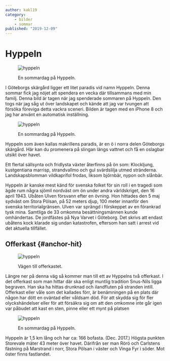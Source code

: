 ```yaml
---
author: kakl19
category:
    - bilder
    - sommar
published: "2019-12-09"
---
```

Hyppeln
==================================
<figure class="figure center">
    <img src="image/hyppeln.jpg?area=10,0,40,0" alt="hyppeln">
    <figcaption>
        <p>En sommardag på Hyppeln.</p>
    </figcaption>
</figure>

I Göteborgs skärgård ligger ett litet paradis vid namn Hyppeln. Denna sommar fick jag nöjet att spendera en vecka där tillsammans med min familj. Denna bild är tagen när jag spenderade sommaren på Hyppeln. Den togs när jag såg ut över landskapet och kände att jag var tvungen att försöka föreviga detta vackra sceneri. Bilden är tagen med en iPhone 8 och jag har använt en automatisk inställning.

<!--more-->


<figure class="figure right w50">
    <img src="image/hyppeln.jpg?w=400&sharpen" alt="hyppeln">
    <figcaption>
        <p>En sommardag på Hyppeln.</p>
    </figcaption>
</figure>

Hyppeln som även kallas makrillens paradis, är en ö i norra delen Göteborgs skärgård. Här kan du promenera på slingan längs vattnet och få en oslagbar utsikt över havet.

Ett flertal sällsynta och fridlysta växter återfinns på ön som: Klockljung, kustgentiana marrisp, strandvallmo och gul svärdslilja utmed stränderna. Landskapsblomman vildkaprifol frodas, liksom björnbär, nypon och slånbär.

Hyppeln är kanske mest känd för svenska folket för sin roll i en tragedi som ägde rum några sjömil nordväst om ön under andra världskriget, den 16 april 1943. Ubåten Ulven försvann efter en övning. Hon hittades den 5 maj sydväst om Stora Pölsan, på 52 meters djup, 100 meter innanför den svenska territorialgränsen. Ulven var sprängd i förskeppet av en förankrad tysk mina. Samtliga de 33 omkomna besättningsmännen kunde omhändertas. De jordfästes på Nya Varvet i Göteborg. Det skrivs att endast ubåtens kock klarade sig undan katastrofen, eftersom han satt i arrest vid det aktuella tillfället.


Offerkast  {#anchor-hit}
-----------------------------------

<figure class="figure left w50">
    <img src="image/hyppeln.jpg?area=30,30,0,0&q=90" alt="hyppeln">
    <figcaption>
        <p>Vägen till offerkastet.</p>
    </figcaption>
</figure>


Längre ner på denna väg så kommer man till ett av Hyppelns två offerkast. I det offerkast som man hittar där ska enligt muntlig tradition Snus-Nils ligga begraven. Han ska ha hittas drunknad och ilandfluten på stranden intill. Offerkast eller våle som det kallades förr, är benämningen på en plats där någon har dött en oväntad eller våldsam död. För att skydda sig för fler olyckshändelser eller för att försäkra sig om att den omkomne inte går igen var påbudet att kast en sten, pinne eller ett mynt på platsen

<figure class="figure left w33">
    <img src="image/hyppeln.jpg?f=grayscale&crop=400,200,600,1150" alt="hyppeln">
    <figcaption>
        <p>En sommardag på Hyppeln.</p>
    </figcaption>
</figure>

Hyppeln är 1,5 km lång och har ca: 166 bofasta. (Dec. 2017.) Högsta punkten Storevale mäter 43 meter över havet. Därifrån ser man Rörö och Carlstens fästning på Marstrand i norr, Stora Pölsan i väster och Vinga Fyr i söder. Mot öster finns fastlandet.
